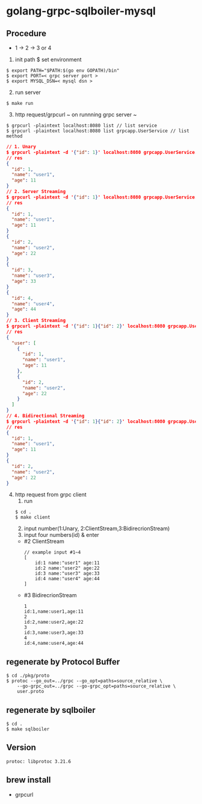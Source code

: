# golang-grpc-sqlboiler-mysql

## Procedure
- 1 → 2 → 3 or 4
1. init path $ set environment
```
$ export PATH="$PATH:$(go env GOPATH)/bin"
$ export PORT=< grpc server port >
$ export MYSQL_DSN=< mysql dsn >

```

2. run server
```
$ make run
```

3. http request/grpcurl ~ on runnning grpc server ~
```
$ grpcurl -plaintext localhost:8080 list // list service
$ grpcurl -plaintext localhost:8080 list grpcapp.UserService // list method
```
```json
// 1. Unary
$ grpcurl -plaintext -d '{"id": 1}' localhost:8080 grpcapp.UserService.User
// res
{
  "id": 1,
  "name": "user1",
  "age": 11
}
// 2. Server Streaming
$ grpcurl -plaintext -d '{"id": 1}' localhost:8080 grpcapp.UserService.UserServerStream
// res
{
  "id": 1,
  "name": "user1",
  "age": 11
}
{
  "id": 2,
  "name": "user2",
  "age": 22
}
{
  "id": 3,
  "name": "user3",
  "age": 33
}
{
  "id": 4,
  "name": "user4",
  "age": 44
}
// 3. Client Streaming
$ grpcurl -plaintext -d '{"id": 1}{"id": 2}' localhost:8080 grpcapp.UserService.UserClientStream
// res
{
  "user": [
    {
      "id": 1,
      "name": "user1",
      "age": 11
    },
    {
      "id": 2,
      "name": "user2",
      "age": 22
    }
  ]
}
// 4. Bidirectional Streaming
$ grpcurl -plaintext -d '{"id": 1}{"id": 2}' localhost:8080 grpcapp.UserService.UserBidirectStream
// res
{
  "id": 1,
  "name": "user1",
  "age": 11
}
{
  "id": 2,
  "name": "user2",
  "age": 22
}
```

4. http request from grpc client
	1. run
	```
	$ cd .
	$ make client
	```
	2. input number(1:Unary, 2:ClientStream,3:BidirecrionStream)
	3. input four numbers(id) & enter
	 - #2 ClientStream
		```
		// example input #1~4
		[
			id:1 name:"user1" age:11
			id:2 name:"user2" age:22
			id:3 name:"user3" age:33
			id:4 name:"user4" age:44
		]
		```
	 - #3 BidirecrionStream
		```
		1
		id:1,name:user1,age:11
		2
		id:2,name:user2,age:22
		3
		id:3,name:user3,age:33
		4
		id:4,name:user4,age:44
		```

## regenerate by Protocol Buffer
```
$ cd ./pkg/proto
$ protoc --go_out=../grpc --go_opt=paths=source_relative \
	--go-grpc_out=../grpc --go-grpc_opt=paths=source_relative \
	user.proto
```

## regenerate by sqlboiler
```
$ cd .
$ make sqlboiler
```

## Version
```
protoc: libprotoc 3.21.6
```

## brew install
 - grpcurl


